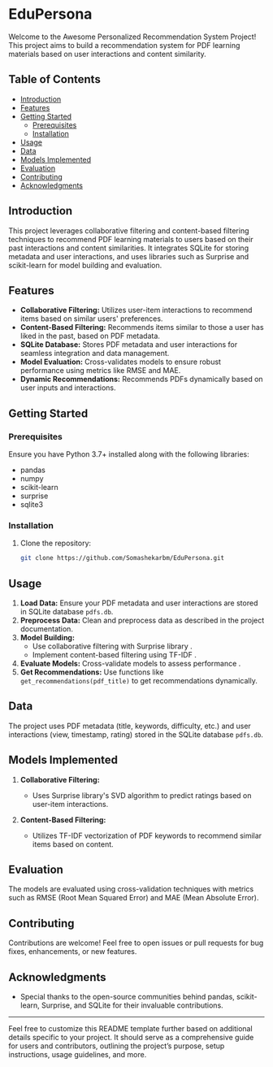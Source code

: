 # EduPersona

Welcome to the Awesome Personalized Recommendation System Project! This project aims to build a recommendation system for PDF learning materials based on user interactions and content similarity.

## Table of Contents

- [Introduction](#introduction)
- [Features](#features)
- [Getting Started](#getting-started)
  - [Prerequisites](#prerequisites)
  - [Installation](#installation)
- [Usage](#usage)
- [Data](#data)
- [Models Implemented](#models-implemented)
- [Evaluation](#evaluation)
- [Contributing](#contributing)
- [Acknowledgments](#acknowledgments)

## Introduction

This project leverages collaborative filtering and content-based filtering techniques to recommend PDF learning materials to users based on their past interactions and content similarities. It integrates SQLite for storing metadata and user interactions, and uses libraries such as Surprise and scikit-learn for model building and evaluation.

## Features

- **Collaborative Filtering:** Utilizes user-item interactions to recommend items based on similar users' preferences.
- **Content-Based Filtering:** Recommends items similar to those a user has liked in the past, based on PDF metadata.
- **SQLite Database:** Stores PDF metadata and user interactions for seamless integration and data management.
- **Model Evaluation:** Cross-validates models to ensure robust performance using metrics like RMSE and MAE.
- **Dynamic Recommendations:** Recommends PDFs dynamically based on user inputs and interactions.

## Getting Started

### Prerequisites

Ensure you have Python 3.7+ installed along with the following libraries:

- pandas
- numpy
- scikit-learn
- surprise
- sqlite3

### Installation

1. Clone the repository:
   ```bash
   git clone https://github.com/Somashekarbm/EduPersona.git
   ```

## Usage

1. **Load Data:** Ensure your PDF metadata and user interactions are stored in SQLite database `pdfs.db`.
2. **Preprocess Data:** Clean and preprocess data as described in the project documentation.
3. **Model Building:**
   - Use collaborative filtering with Surprise library .
   - Implement content-based filtering using TF-IDF .
4. **Evaluate Models:** Cross-validate models to assess performance .
5. **Get Recommendations:** Use functions like `get_recommendations(pdf_title)` to get recommendations dynamically.

## Data

The project uses PDF metadata (title, keywords, difficulty, etc.) and user interactions (view, timestamp, rating) stored in the SQLite database `pdfs.db`.

## Models Implemented

1. **Collaborative Filtering:**
   - Uses Surprise library's SVD algorithm to predict ratings based on user-item interactions.

2. **Content-Based Filtering:**
   - Utilizes TF-IDF vectorization of PDF keywords to recommend similar items based on content.

## Evaluation

The models are evaluated using cross-validation techniques with metrics such as RMSE (Root Mean Squared Error) and MAE (Mean Absolute Error).

## Contributing

Contributions are welcome! Feel free to open issues or pull requests for bug fixes, enhancements, or new features.


## Acknowledgments

- Special thanks to the open-source communities behind pandas, scikit-learn, Surprise, and SQLite for their invaluable contributions.

---

Feel free to customize this README template further based on additional details specific to your project. It should serve as a comprehensive guide for users and contributors, outlining the project’s purpose, setup instructions, usage guidelines, and more.
